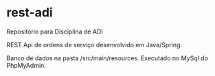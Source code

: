 # rest-adi
Repositório para Disciplina de ADI 

REST Api de ordens de serviço desenvolvido em Java/Spring.

Banco de dados na pasta /src/main/resources.
Executado no MySql do PhpMyAdmin.
